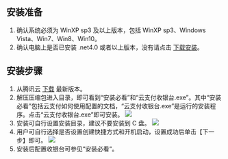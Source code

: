 ## 安装准备
1. 确认系统必须为 WinXP sp3 及以上版本，包括 WinXP sp3、Windows Vista、Win7、Win8、Win10。
2. 确认电脑上是否已安装 .net4.0 或者以上版本，没有请点击 [下载安装](https://dotnet.microsoft.com/download/dotnet-framework/net40)。

## 安装步骤
1. 从腾讯云 [下载](https://cloud.tencent.com/document/product/569/12487) 最新版本。
2. 解压压缩包进入目录，即可看到“安装必看”和“云支付收银台.exe”。其中“安装必看”包括云支付如何使用配置的文档，“云支付收银台.exe”是运行的安装程序。点击“云支付收银台.exe”即可安装。
![](https://main.qcloudimg.com/raw/cdb1272102ecbfed88526aae6743848b.png)
3. 安装可自行设置安装目录，建议不要安装到 C 盘。
![](https://main.qcloudimg.com/raw/fb23284dc66dfe1a301e705817be22eb.png)
4. 用户可自行选择是否设置创建快捷方式和开机启动，设置成功后单击【下一步】即可。
![](https://main.qcloudimg.com/raw/80235979f41d3896eb88945809597436.png)
5. 安装后配置收银台可参见“安装必看“。

